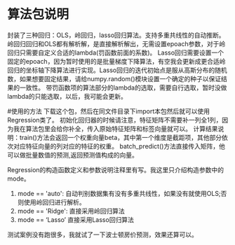 # 算法包说明
封装了三种回归：OLS，岭回归，lasso回归算法。支持多重共线性的自动推断。
岭回归回归和OLS都有解析解，是直接解析解出，无需设置epoach参数，对于岭回归只需要自定义合适的lambda(罚函数前面的系数)。
Lasso回归需要设置一个固定的epoach，因为暂时使用的是批量梯度下降算法，有空我会更新成更合适岭回归的坐标轴下降算法进行实现。Lasso回归的迭代初始点是服从高斯分布的随机数，如果想要固定结果，请给numpy.random()模块设置一个确定的种子以保证结果的一致性。
带罚函数项的算法部分的lambda的选取，需要自行选取，暂时没做lambda的只能选取，以后，我可能会更新。

#使用的方法
下载这个包，然后在同文件目录下import本包然后就可以使用Regression类了。
初始化回归器的时候请注意，特征矩阵不需要补一列全1列，因为我在算法包里会给你补全，传入原始特征矩阵和标签向量就可以。
计算结果说明：train()方法会返回一个权重向量beta，其中第一个维度是截距项，其他部分依次对应特征向量的列对应的特征的权重。
batch_predict()方法直接传入矩阵，他可以做批量数值的预测,返回预测值构成的向量。

Regression的构造函数定义和参数说明注释里有写。我这里只介绍构造参数中的mode。
1. mode == 'auto':
    自动判别数据集有没有多重共线性，如果没有就使用OLS;否则使用岭回归进行解析。
2. mode == 'Ridge':
    直接采用岭回归算法
3. mode == ‘Lasso’
    直接采用Lasso回归算法
    
测试案例没有跑很多，我就试了一下波士顿房价预测，效果还算可以。



